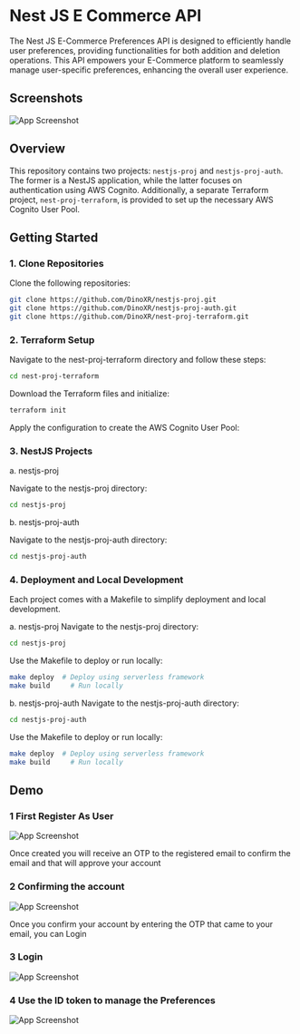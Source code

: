 
# Nest JS E Commerce API

The Nest JS E-Commerce Preferences API is designed to efficiently handle user preferences, providing functionalities for both addition and deletion operations. This API empowers your E-Commerce platform to seamlessly manage user-specific preferences, enhancing the overall user experience.

## Screenshots

![App Screenshot](https://i.imgur.com/ReyWTMP.png)

## Overview

This repository contains two projects: `nestjs-proj` and `nestjs-proj-auth`. The former is a NestJS application, while the latter focuses on authentication using AWS Cognito. Additionally, a separate Terraform project, `nest-proj-terraform`, is provided to set up the necessary AWS Cognito User Pool.

## Getting Started

### 1. Clone Repositories

Clone the following repositories:

```bash
git clone https://github.com/DinoXR/nestjs-proj.git
git clone https://github.com/DinoXR/nestjs-proj-auth.git
git clone https://github.com/DinoXR/nest-proj-terraform.git
```
### 2. Terraform Setup

Navigate to the nest-proj-terraform directory and follow these steps:
```bash
cd nest-proj-terraform
```

Download the Terraform files and initialize:

```bash
terraform init
```


Apply the configuration to create the AWS Cognito User Pool:


### 3. NestJS Projects

a. nestjs-proj

Navigate to the nestjs-proj directory:
```bash
cd nestjs-proj
```

b. nestjs-proj-auth

Navigate to the nestjs-proj-auth directory:

```bash
cd nestjs-proj-auth
```

### 4. Deployment and Local Development
Each project comes with a Makefile to simplify deployment and local development.

a. nestjs-proj
Navigate to the nestjs-proj directory:
```bash
cd nestjs-proj
```

Use the Makefile to deploy or run locally:

```bash
make deploy  # Deploy using serverless framework
make build     # Run locally
```

b. nestjs-proj-auth
Navigate to the nestjs-proj-auth directory:

```bash
cd nestjs-proj-auth
```

Use the Makefile to deploy or run locally:

```bash
make deploy  # Deploy using serverless framework
make build     # Run locally
```


## Demo

### 1 First Register As User
![App Screenshot](https://i.imgur.com/Z1eQCkY.png)

Once created you will receive an OTP to the registered email to confirm the email and that will approve your account

### 2 Confirming the account
![App Screenshot](https://i.imgur.com/zqEoWzi.png)

Once you confirm your account by entering the OTP that came to your email,  you can Login

### 3 Login 
![App Screenshot](https://i.imgur.com/mmLJ9mk.png)

### 4 Use the ID token to manage the Preferences
![App Screenshot](https://i.imgur.com/I8azNYi.png)

